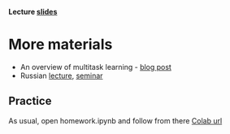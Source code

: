 __Lecture [slides](https://wiki.school.yandex.ru/shad/groups/2017/Semester3/NLP/.files/nlp1809multitask.pdf)__

# More materials
* An overview of multitask learning - [blog post](http://ruder.io/multi-task/)
* Russian [lecture](https://yadi.sk/i/6Sbu_oja9h_QZw), [seminar](https://yadi.sk/i/AGgnMxu_UvpOsg)

## Practice
As usual, open homework.ipynb and follow from there
[Colab url](https://colab.research.google.com/github/yandexdataschool/nlp_course/blob/master/week08_multitask/homework.ipynb)
